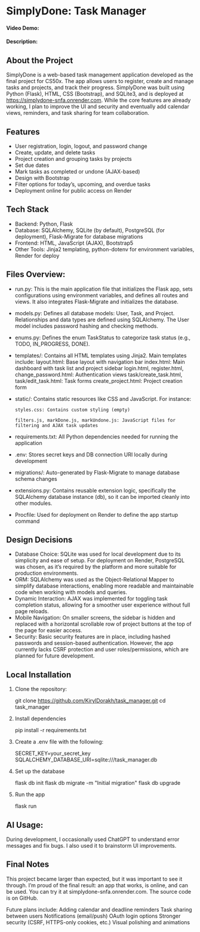 # SimplyDone: Task Manager

#### Video Demo:  <URL HERE>

#### Description:

## About the Project
SimplyDone is a web-based task management application developed as the final project for CS50x. The app allows users to register, create and manage tasks and projects, and track their progress. SimplyDone was built using Python (Flask), HTML, CSS (Bootstrap), and SQLite3, and is deployed at https://simplydone-snfa.onrender.com.
While the core features are already working, I plan to improve the UI and security and eventually add calendar views, reminders, and task sharing for team collaboration.

## Features
- User registration, login, logout, and password change
- Create, update, and delete tasks
- Project creation and grouping tasks by projects
- Set due dates
- Mark tasks as completed or undone (AJAX-based)
- Design with Bootstrap
- Filter options for today’s, upcoming, and overdue tasks
- Deployment online for public access on Render

## Tech Stack
- Backend: Python, Flask
- Database: SQLAlchemy, SQLite (by default),  PostgreSQL (for deployment), Flask-Migrate for database migrations
- Frontend: HTML, JavaScript (AJAX), Bootstrap5
- Other Tools: Jinja2 templating, python-dotenv for environment variables, Render for deploy


## Files Overview:
- run.py: This is the main application file that initializes the Flask app, sets configurations using environment variables, and defines all routes and views. It also integrates Flask-Migrate and initializes the database.
- models.py: Defines all database models: User, Task, and Project. Relationships and data types are defined using SQLAlchemy. The User model includes password hashing and checking methods.
- enums.py: Defines the enum TaskStatus to categorize task status (e.g., TODO, IN_PROGRESS, DONE).
- templates/: Contains all HTML templates using Jinja2. Main templates include:
      layout.html: Base layout with navigation bar
      index.html: Main dashboard with task list and project sidebar
      login.html, register.html, change_password.html: Authentication views
      task/create_task.html, task/edit_task.html: Task forms
      create_project.html: Project creation form
- static/: Contains static resources like CSS and JavaScript. For instance:

      styles.css: Contains custom styling (empty)

      filters.js, markDone.js, markUndone.js: JavaScript files for filtering and AJAX task updates
- requirements.txt: All Python dependencies needed for running the application
- .env: Stores secret keys and DB connection URI locally during development
- migrations/: Auto-generated by Flask-Migrate to manage database schema changes
- extensions.py: Contains reusable extension logic, specifically the SQLAlchemy database instance (db), so it can be imported cleanly into other modules.
- Procfile: Used for deployment on Render to define the app startup command

## Design Decisions
- Database Choice: SQLite was used for local development due to its simplicity and ease of setup. For deployment on Render, PostgreSQL was chosen, as it’s required by the platform and more suitable for production environments.
- ORM: SQLAlchemy was used as the Object-Relational Mapper to simplify database interactions, enabling more readable and maintainable code when working with models and queries.
- Dynamic Interaction: AJAX was implemented for toggling task completion status, allowing for a smoother user experience without full page reloads.
- Mobile Navigation: On smaller screens, the sidebar is hidden and replaced with a horizontal scrollable row of project buttons at the top of the page for easier access.
- Security: Basic security features are in place, including hashed passwords and session-based authentication. However, the app currently lacks CSRF protection and user roles/permissions, which are planned for future development.

## Local Installation
1. Clone the repository:

   git clone https://github.com/KirylDorakh/task_manager.git
   cd task_manager

2. Install dependencies

   pip install -r requirements.txt

3. Create a .env file with the following:

   SECRET_KEY=your_secret_key
   SQLALCHEMY_DATABASE_URI=sqlite:///task_manager.db

4. Set up the database

   flask db init
   flask db migrate -m "Initial migration"
   flask db upgrade

5.	Run the app

      flask run

## AI Usage:
During development, I occasionally used ChatGPT to understand error messages and fix bugs. I also used it to brainstorm UI improvements. 

## Final Notes
This project became larger than expected, but it was important to see it through. I’m proud of the final result: an app that works, is online, and can be used. You can try it at simplydone-snfa.onrender.com. The source code is on GitHub.

Future plans include:
Adding calendar and deadline reminders
Task sharing between users
Notifications (email/push)
OAuth login options
Stronger security (CSRF, HTTPS-only cookies, etc.)
Visual polishing and animations

